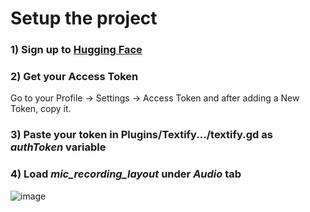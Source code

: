 # Setup the project

### 1) Sign up to [Hugging Face](https://huggingface.co)

### 2) Get your Access Token
Go to your Profile -> Settings -> Access Token and after adding a New Token, copy it.

### 3) Paste your token in Plugins/Textify.../textify.gd as *authToken* variable

### 4) Load *mic_recording_layout* under *Audio* tab
![image](https://github.com/LeoClose/Textify/assets/72339524/bcbab681-e284-4f42-a5ec-a5be8fe3a7a4)
